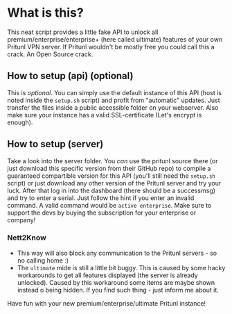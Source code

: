 # What is this? #
This neat script provides a little fake API to unlock all premium/enterprise/enterprise+ (here called ultimate) features of your own Pritunl VPN server. If Pritunl wouldn't be mostly free you could call this a crack. An Open Source crack.

## How to setup (api) (optional) ##
This is _optional_. You can simply use the default instance of this API (host is noted inside the `setup.sh` script) and profit from "automatic" updates.
Just transfer the files inside a public accessible folder on your webserver. Also make sure your instance has a valid SSL-certificate (Let's encrypt is enough).

## How to setup (server) ##
Take a look into the server folder. You _can_ use the pritunl source there (or just download this specific version from their GitHub repo) to compile a guaranteed compartible version for this API (you'll still need the `setup.sh` script) or just download any other version of the Pritunl server and try your luck.
After that log in into the dashboard (there should be a successmsg) and try to enter a serial. Just follow the hint if you enter an invalid command. A valid command would be `active enterprise`.
Make sure to support the devs by buying the subscription for your enterprise or company!

### Nett2Know ###
* This way will also block any communication to the Pritunl servers - so no calling home :)
* The `ultimate` mide is still a little bit buggy. This is caused by some hacky workarounds to get all features displayed (the server is already unlocked). Caused by this workaround some items are maybe shown instead o being hidden. If you find such thing - just inform me about it.

Have fun with your new premium/enterprise/ultimate Pritunl instance!